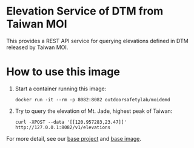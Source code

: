 # Elevation Service of DTM from Taiwan MOI

This provides a REST API service for querying elevations defined in DTM released by Taiwan MOI.

# How to use this image

1. Start a container running this image:
    ```shell
    docker run -it --rm -p 8082:8082 outdoorsafetylab/moidemd
    ```
1. Try to query the elevation of Mt. Jade, highest peak of Taiwan:
    ```shell
    curl -XPOST --data '[[120.957283,23.47]]' http://127.0.0.1:8082/v1/elevations
    ```

For more detail, see our [base project](https://github.com/outdoorsafetylab/demd) and [base image](https://hub.docker.com/r/outdoorsafetylab/demd).
